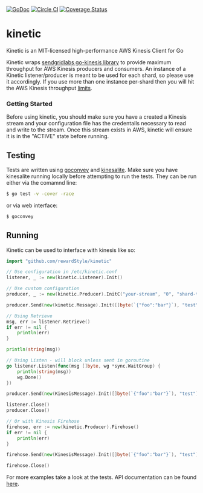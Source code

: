 [![GoDoc](https://godoc.org/github.com/rewardStyle/kinetic?status.svg)](https://godoc.org/github.com/rewardStyle/kinetic)
[![Circle CI](https://circleci.com/gh/rewardStyle/kinetic/tree/master.svg?style=svg&circle-token=8c8b6e0cca0f0fde6ec41b4e02329c406f74a446)](https://circleci.com/gh/rewardStyle/kinetic/tree/master)
[![Coverage Status](https://coveralls.io/repos/github/rewardStyle/kinetic/badge.svg)](https://coveralls.io/github/rewardStyle/kinetic?branch=master)

# kinetic
Kinetic is an MIT-licensed high-performance AWS Kinesis Client for Go

Kinetic wraps [sendgridlabs go-kinesis library](https://github.com/sendgridlabs/go-kinesis) to provide maximum throughput for AWS Kinesis producers and consumers.
An instance of a Kinetic listener/producer is meant to be used for each shard, so please use it accordingly. If you use more than one instance per-shard then you will
hit the AWS Kinesis throughput [limits](http://docs.aws.amazon.com/kinesis/latest/dev/service-sizes-and-limits.html).

### Getting Started
Before using kinetic, you should make sure you have a created a Kinesis stream and your configuration file has the credentails necessary to read and write to the stream. Once this stream exists in AWS, kinetic will ensure it is in the "ACTIVE" state before running.


## Testing
Tests are written using [goconvey](http://goconvey.co/) and [kinesalite](https://github.com/mhart/kinesalite). Make sure you have kinesalite running locally before attempting to run the tests. They can be run either via the comamnd line:

```sh
$ go test -v -cover -race
```

or via web interface:

```sh
$ goconvey
```

## Running
Kinetic can be used to interface with kinesis like so:


```go
import "github.com/rewardStyle/kinetic"

// Use configuration in /etc/kinetic.conf
listener, _ := new(kinetic.Listener).Init()

// Use custom configuration
producer, _ := new(kinetic.Producer).InitC("your-stream", "0", "shard-type", "accesskey", "secretkey", "region", 10)

producer.Send(new(kinetic.Message).Init([]byte(`{"foo":"bar"}`), "test"))

// Using Retrieve
msg, err := listener.Retrieve()
if err != nil {
    println(err)
}

println(string(msg))

// Using Listen - will block unless sent in goroutine
go listener.Listen(func(msg []byte, wg *sync.WaitGroup) {
    println(string(msg))
    wg.Done()
})

producer.Send(new(KinesisMessage).Init([]byte(`{"foo":"bar"}`), "test"))

listener.Close()
producer.Close()

// Or with Kinesis Firehose
firehose, err := new(kinetic.Producer).Firehose()
if err != nil {
    println(err)
}

firehose.Send(new(KinesisMessage).Init([]byte(`{"foo":"bar"}`), "test"))

firehose.Close()

```

For more examples take a look at the tests. API documentation can be found [here](https://godoc.org/github.com/rewardStyle/kinetic).
